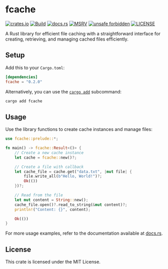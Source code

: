 # fcache

[![crates.io](https://img.shields.io/crates/v/fcache.svg?style=flat-square)](https://crates.io/crates/fcache)
[![Build](https://img.shields.io/github/actions/workflow/status/ventaquil/fcache/rust.yml?branch=master&style=flat-square&logo=github)](https://github.com/ventaquil/fcache/actions/workflows/rust.yml)
[![docs.rs](https://img.shields.io/docsrs/fcache?style=flat-square&logo=docsdotrs)](https://docs.rs/fcache/)
[![MSRV](https://img.shields.io/crates/msrv/fcache?style=flat-square)](https://github.com/ventaquil/fcache/blob/master/Cargo.toml)
[![unsafe forbidden](https://img.shields.io/badge/unsafe-forbidden-success.svg?style=flat-square)](https://github.com/rust-secure-code/safety-dance)
[![LICENSE](https://img.shields.io/github/license/ventaquil/fcache?style=flat-square)](https://github.com/ventaquil/fcache/blob/master/LICENSE)

A Rust library for efficient file caching with a straightforward interface for creating, retrieving, and managing cached files efficiently.

## Setup

Add this to your `Cargo.toml`:

```toml
[dependencies]
fcache = "0.2.0"
```

Alternatively, you can use the [`cargo add`](https://doc.rust-lang.org/cargo/commands/cargo-add.html) subcommand:

```bash
cargo add fcache
```

## Usage

Use the library functions to create cache instances and manage files:

```rust
use fcache::prelude::*;

fn main() -> fcache::Result<()> {
    // Create a new cache instance
    let cache = fcache::new()?;

    // Create a file with callback
    let cache_file = cache.get("data.txt", |mut file| {
        file.write_all(b"Hello, World!")?;
        Ok(())
    })?;

    // Read from the file
    let mut content = String::new();
    cache_file.open()?.read_to_string(&mut content)?;
    println!("Content: {}", content);

    Ok(())
}
```

For more usage examples, refer to the documentation available at [docs.rs](https://docs.rs/fcache/).

## License

This crate is licensed under the MIT License.
